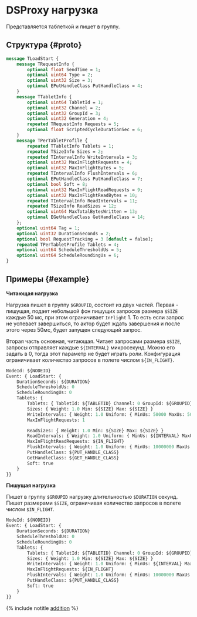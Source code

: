 # DSProxy нагрузка

Представляется таблеткой и пишет в группу.

## Структура {#proto}

```proto
message TLoadStart {
    message TRequestInfo {
        optional float SendTime = 1;
        optional uint64 Type = 2;
        optional uint32 Size = 3;
        optional EPutHandleClass PutHandleClass = 4;
    }
    message TTabletInfo {
        optional uint64 TabletId = 1;
        optional uint32 Channel = 2;
        optional uint32 GroupId = 3;
        optional uint32 Generation = 4;
        repeated TRequestInfo Requests = 5;
        optional float ScriptedCycleDurationSec = 6;
    }
    message TPerTabletProfile {
        repeated TTabletInfo Tablets = 1;
        repeated TSizeInfo Sizes = 2;
        repeated TIntervalInfo WriteIntervals = 3;
        optional uint32 MaxInFlightRequests = 4;
        optional uint32 MaxInFlightBytes = 5;
        repeated TIntervalInfo FlushIntervals = 6;
        optional EPutHandleClass PutHandleClass = 7;
        optional bool Soft = 8;
        optional uint32 MaxInFlightReadRequests = 9;
        optional uint32 MaxInFlightReadBytes = 10;
        repeated TIntervalInfo ReadIntervals = 11;
        repeated TSizeInfo ReadSizes = 12;
        optional uint64 MaxTotalBytesWritten = 13;
        optional EGetHandleClass GetHandleClass = 14;
    };
    optional uint64 Tag = 1;
    optional uint32 DurationSeconds = 2;
    optional bool RequestTracking = 3 [default = false];
    repeated TPerTabletProfile Tablets = 4;
    optional uint64 ScheduleThresholdUs = 5;
    optional uint64 ScheduleRoundingUs = 6;
}
```

## Примеры {#example}

**Читающая нагрузка**

Нагрузка пишет в группу `$GROUPID`, состоит из двух частей. Первая - пишущая, подает небольшой фон пишущих запросов размера `$SIZE` каждые 50 мс, при этом ограничивает `InFlight` 1. То есть если запрос не успевает завершиться, то актор будет ждать завершения и после этого через 50мс, будет запущен следующий запрос.

Вторая часть основная, читающая. Читает запросами размера `$SIZE`, запросы отправляет каждые `${INTERVAL}` микросекунд. Можно его задать в 0, тогда этот параметр не будет играть роли. Конфигурация ограничивает количество запросов в полете числом `${IN_FLIGHT}`.

```proto
NodeId: ${NODEID}
Event: { LoadStart: {
    DurationSeconds: ${DURATION}
    ScheduleThresholdUs: 0
    ScheduleRoundingUs: 0
    Tablets: {
        Tablets: { TabletId: ${TABLETID} Channel: 0 GroupId: ${GROUPID} Generation: 1 }
        Sizes: { Weight: 1.0 Min: ${SIZE} Max: ${SIZE} }
        WriteIntervals: { Weight: 1.0 Uniform: { MinUs: 50000 MaxUs: 50000 } }
        MaxInFlightRequests: 1

        ReadSizes: { Weight: 1.0 Min: ${SIZE} Max: ${SIZE} }
        ReadIntervals: { Weight: 1.0 Uniform: { MinUs: ${INTERVAL} MaxUs: ${INTERVAL} } }
        MaxInFlightReadRequests: ${IN_FLIGHT}
        FlushIntervals: { Weight: 1.0 Uniform: { MinUs: 10000000 MaxUs: 10000000 } }
        PutHandleClass: ${PUT_HANDLE_CLASS}
        GetHandleClass: ${GET_HANDLE_CLASS}
        Soft: true
    }
}}
```

**Пишущая нагрузка**

Пишет в группу `$GROUPID` нагрузку длительностью `$DURATION` секунд. Пишет размерами `$SIZE`, ограничивая количество запросов в полете числом `$IN_FLIGHT`.

```proto
NodeId: ${NODEID}
Event: { LoadStart: {
    DurationSeconds: ${DURATION}
    ScheduleThresholdUs: 0
    ScheduleRoundingUs: 0
    Tablets: {
        Tablets: { TabletId: ${TABLETID} Channel: 0 GroupId: ${GROUPID} Generation: 1 }
        Sizes: { Weight: 1.0 Min: ${SIZE} Max: ${SIZE} }
        WriteIntervals: { Weight: 1.0 Uniform: { MinUs: ${INTERVAL} MaxUs: ${INTERVAL} } }
        MaxInFlightRequests: ${IN_FLIGHT}
        FlushIntervals: { Weight: 1.0 Uniform: { MinUs: 10000000 MaxUs: 10000000 } }
        PutHandleClass: ${PUT_HANDLE_CLASS}
        Soft: true
    }
}}
```

{% include notitle [addition](../_includes/addition.md) %}
